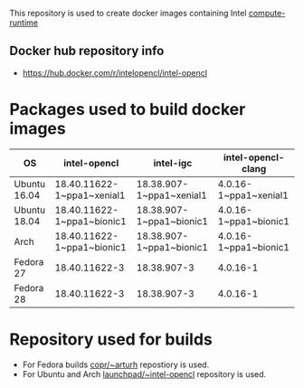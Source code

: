 This repository is used to create docker images containing Intel [compute-runtime](https://github.com/intel/compute-runtime)

## Docker hub repository info

* https://hub.docker.com/r/intelopencl/intel-opencl

# Packages used to build docker images

OS | intel-opencl | intel-igc | intel-opencl-clang
-- | ------------ | ----------| ------------------ |
Ubuntu 16.04 | 18.40.11622-1\~ppa1\~xenial1 | 18.38.907-1\~ppa1\~xenial1 | 4.0.16-1\~ppa1\~xenial1 |
Ubuntu 18.04 | 18.40.11622-1\~ppa1\~bionic1 | 18.38.907-1\~ppa1\~bionic1 | 4.0.16-1\~ppa1\~bionic1 |
Arch | 18.40.11622-1\~ppa1\~bionic1 | 18.38.907-1\~ppa1\~bionic1 | 4.0.16-1\~ppa1\~bionic1 |
Fedora 27 | 18.40.11622-3 | 18.38.907-3 | 4.0.16-1 |
Fedora 28 | 18.40.11622-3 | 18.38.907-3 | 4.0.16-1 |

# Repository used for builds

* For Fedora builds [copr/\~arturh](https://copr.fedorainfracloud.org/coprs/arturh/intel-opencl) repostiory is used.
* For Ubuntu and Arch [launchpad/\~intel-opencl](https://launchpad.net/~intel-opencl/+archive/ubuntu/intel-opencl) repository is used.

